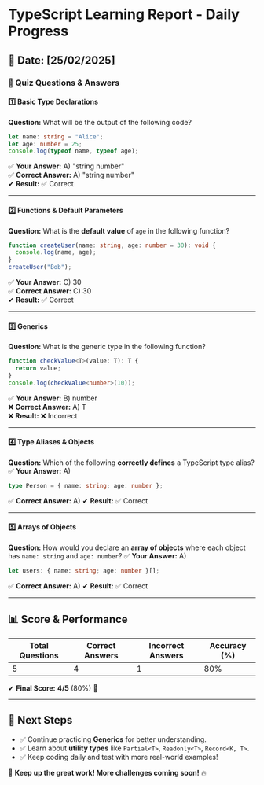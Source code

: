 # TypeScript Learning Report - Daily Progress

## 📅 Date: [25/02/2025]

### **📝 Quiz Questions & Answers**

#### **1️⃣ Basic Type Declarations**

**Question:** What will be the output of the following code?

```typescript
let name: string = "Alice";
let age: number = 25;
console.log(typeof name, typeof age);
```

✅ **Your Answer:** A) "string number"  
✅ **Correct Answer:** A) "string number"  
✔ **Result:** ✅ Correct

---

#### **2️⃣ Functions & Default Parameters**

**Question:** What is the **default value** of `age` in the following function?

```typescript
function createUser(name: string, age: number = 30): void {
  console.log(name, age);
}
createUser("Bob");
```

✅ **Your Answer:** C) 30  
✅ **Correct Answer:** C) 30  
✔ **Result:** ✅ Correct

---

#### **3️⃣ Generics**

**Question:** What is the generic type in the following function?

```typescript
function checkValue<T>(value: T): T {
  return value;
}
console.log(checkValue<number>(10));
```

✅ **Your Answer:** B) number  
❌ **Correct Answer:** A) T  
❌ **Result:** ❌ Incorrect

---

#### **4️⃣ Type Aliases & Objects**

**Question:** Which of the following **correctly defines** a TypeScript type alias?
✅ **Your Answer:** A)

```typescript
type Person = { name: string; age: number };
```

✅ **Correct Answer:** A)
✔ **Result:** ✅ Correct

---

#### **5️⃣ Arrays of Objects**

**Question:** How would you declare an **array of objects** where each object has `name: string` and `age: number`?
✅ **Your Answer:** A)

```typescript
let users: { name: string; age: number }[];
```

✅ **Correct Answer:** A)
✔ **Result:** ✅ Correct

---

## **📊 Score & Performance**

| **Total Questions** | **Correct Answers** | **Incorrect Answers** | **Accuracy (%)** |
| ------------------- | ------------------- | --------------------- | ---------------- |
| 5                   | 4                   | 1                     | 80%              |

✔ **Final Score:** **4/5** (80%) 🎉

---

## **📌 Next Steps**

- ✅ Continue practicing **Generics** for better understanding.
- ✅ Learn about **utility types** like `Partial<T>`, `Readonly<T>`, `Record<K, T>`.
- ✅ Keep coding daily and test with more real-world examples!

🚀 **Keep up the great work! More challenges coming soon!** 🔥
